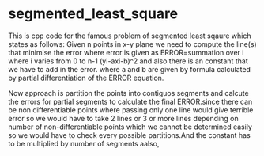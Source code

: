 # segmented_least_square
This is cpp code for the famous problem of segmented least sqaure which states as follows:
Given n points in x-y plane we need to compute the line(s) that  minimise the error where error is given as
ERROR=summation over i where i varies from 0 to n-1 (yi-axi-b)^2
and also there is an constant that we have to add in the error.
where a and b are given by formula calculated by partial differentiation of the ERROR equation.

Now approach is partition the points into contiguos segments and calcute the errors for partial segments to calculate the final ERROR.since there can be non differentiable points where passing only one line would give terrible error so we would have to take 2 lines or 3 or more lines depending on number of non-differentiable points which we cannot be determined easily so we would have to check every possible partitions.And the constant has to be multiplied by number of segments aalso,
